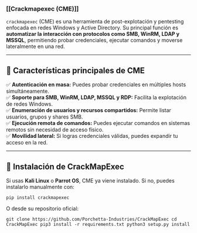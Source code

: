 ### **[[Crackmapexec (CME)]]**

`crackmapexec` (CME) es una herramienta de post-explotación y pentesting enfocada en redes Windows y Active Directory. Su principal función es **automatizar la interacción con protocolos como SMB, WinRM, LDAP y MSSQL**, permitiendo probar credenciales, ejecutar comandos y moverse lateralmente en una red.

---

## **🔹 Características principales de CME**

✅ **Autenticación en masa:** Puedes probar credenciales en múltiples hosts simultáneamente.  
✅ **Soporte para SMB, WinRM, LDAP, MSSQL y RDP:** Facilita la explotación de redes Windows.  
✅ **Enumeración de usuarios y recursos compartidos:** Permite listar usuarios, grupos y shares SMB.  
✅ **Ejecución remota de comandos:** Puedes ejecutar comandos en sistemas remotos sin necesidad de acceso físico.  
✅ **Movilidad lateral:** Si logras credenciales válidas, puedes expandir tu acceso en la red.

---

## **🔹 Instalación de CrackMapExec**

Si usas **Kali Linux** o **Parrot OS**, CME ya viene instalado. Si no, puedes instalarlo manualmente con:

`pip install crackmapexec`

O desde su repositorio oficial:

`git clone https://github.com/Porchetta-Industries/CrackMapExec cd CrackMapExec pip3 install -r requirements.txt python3 setup.py install`

